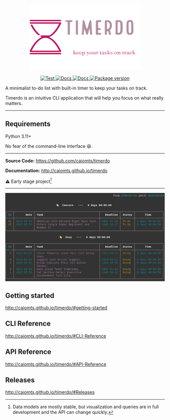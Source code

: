 <p align="center">
  <a href="http://caiomts.github.io/timerdo"><img width="350" height="208" src="https://raw.githubusercontent.com/caiomts/timerdo/master/docs/img/logo.png" alt='timerdo'></a>
</p>


<p align="center">
<a href="https://github.com/caiomts/timerdo/actions?query=workflow%3ATests" targe>
    <img src="https://github.com/caiomts/timerdo/actions/workflows/test_suite.yml/badge.svg" alt="Test">
    </a> 
    <a href="https://github.com/caiomts/timerdo/actions?query=workflow%3ADocs" targe>
    <img src="https://github.com/caiomts/timerdo/actions/workflows/publish_docs.yml/badge.svg" alt="Docs">
</a>
<a href="https://github.com/caiomts/timerdo/actions?query=workflow%3APublish" targe>
    <img src="https://github.com/caiomts/timerdo/actions/workflows/publish_pypi.yml/badge.svg" alt="Docs">
</a>
<a href="https://pypi.org/project/timerdo/">
    <img src="https://badge.fury.io/py/timerdo.svg" alt="Package version">
</a>
</p>

A minimalist to-do list with built-in timer to keep your tasks on track. 

Timerdo is an intuitive CLI application that will help you focus on what really matters.

---
## Requirements

Python 3.11+

No fear of the command-line interface :laughing:.

---

**Source Code:** https://github.com/caiomts/timerdo  

**Documentation:** http://caiomts.github.io/timerdo

:warning: Early stage project[^2]

---

![timerdo_report](docs/img/screenshot_timerdo_report.png)

## Getting started

http://caiomts.github.io/timerdo/#getting-started

## CLI Reference

http://caiomts.github.io/timerdo/#CLI-Reference

## API Reference

http://caiomts.github.io/timerdo/#API-Reference

## Releases

http://caiomts.github.io/timerdo/#Releases



[^2]: Data models are mostly stable, but visualization and queries are in full development and the API can change quickly.